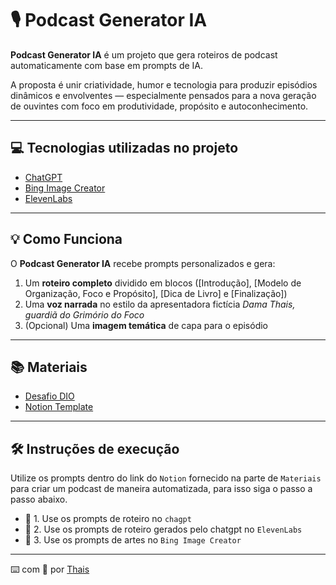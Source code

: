 # 🎙️ Podcast Generator IA

**Podcast Generator IA** é um projeto que gera roteiros de podcast automaticamente com base em prompts de IA.

A proposta é unir criatividade, humor e tecnologia para produzir episódios dinâmicos e envolventes — especialmente pensados para a nova geração de ouvintes com foco em produtividade, propósito e autoconhecimento.

---

## 💻 Tecnologias utilizadas no projeto

- [ChatGPT](https://chat.openai.com/) 
- [Bing Image Creator](https://www.bing.com/images/create)
- [ElevenLabs](https://elevenlabs.io/app)

---

## 💡 Como Funciona  

O **Podcast Generator IA** recebe prompts personalizados e gera: 
1. Um **roteiro completo** dividido em blocos ([Introdução], [Modelo de Organização, Foco e Propósito], [Dica de Livro] e [Finalização])  
2. Uma **voz narrada** no estilo da apresentadora fictícia *Dama Thais, guardiã do Grimório do Foco*  
3. (Opcional) Uma **imagem temática** de capa para o episódio  

---

## 📚 Materiais

- [Desafio DIO](https://www.dio.com)
- [Notion Template](https://helpful-jump-17b.notion.site/PAS-Podcast-AI-Studio-210489e15d7a4a73b743bb159e45d06f?pvs=4)

---

## 🛠️ Instruções de execução

Utilize os prompts dentro do link do `Notion` fornecido na parte de `Materiais` para criar um podcast de maneira automatizada, para isso siga o passo a passo abaixo.

- 🤖 1. Use os prompts de roteiro no `chagpt`
- 🤖 2. Use os prompts de roteiro gerados pelo chatgpt no `ElevenLabs`
- 🤖 3. Use os prompts de artes no `Bing Image Creator`

---

⌨️ com 💜 por [Thais](https://github.com/tha-is)
